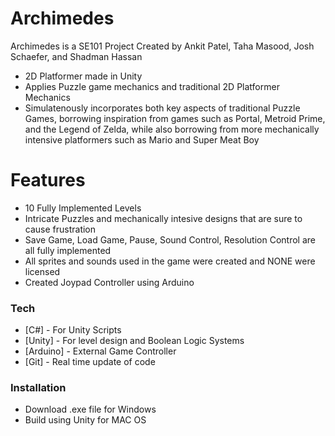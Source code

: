 # Archimedes


Archimedes is a SE101 Project Created by Ankit Patel, Taha Masood, Josh Schaefer, and Shadman Hassan

  - 2D Platformer made in Unity
  - Applies Puzzle game mechanics and traditional 2D Platformer Mechanics
  - Simulatenously incorporates both key aspects of traditional Puzzle Games, borrowing inspiration from games such as Portal, Metroid Prime, and the Legend of Zelda, while also borrowing from more mechanically intensive platformers such as Mario and Super Meat Boy

# Features

  - 10 Fully Implemented Levels
  - Intricate Puzzles and mechanically intesive designs that are sure to cause frustration
  - Save Game, Load Game, Pause, Sound Control, Resolution Control are all fully implemented
  - All sprites and sounds used in the game were created and NONE were licensed
  - Created Joypad Controller using Arduino

### Tech

* [C#] - For Unity Scripts
* [Unity] - For level design and Boolean Logic Systems
* [Arduino] - External Game Controller
* [Git] - Real time update of code

### Installation

- Download .exe file for Windows
- Build using Unity for MAC OS
